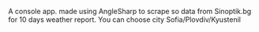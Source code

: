 A console app. made using AngleSharp to scrape so data from Sinoptik.bg for 10 days weather report.
You can choose city Sofia/Plovdiv/Kyustenil